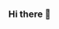 ### Hi there 👋

<!--
**Umer-prog/Umer-prog** is a ✨ _special_ ✨ repository because its `README.md` (this file) appears on your GitHub profile.

Here are some ideas to get you started:

- 🔭 I’m currently working on Improving my programming skills
- 🌱 I’m currently learning Software Engineering
- 👀 I’m interested in Software Development and AI
- 📫 Get in touch via email at mohammadomar1842002@gmail.com
